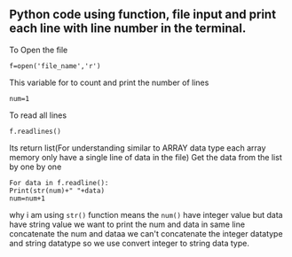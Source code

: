 ## Python code using function, file input and print each line with line number in the terminal.

To Open the file

    f=open('file_name','r')
 This variable for to count and print the number of lines
 
    num=1
To read all lines

    f.readlines()
   Its return list(For understanding similar to ARRAY data type each array memory only have a single line of data in the file)
   Get the data from the list by one by one

    For data in f.readline():
    Print(str(num)+" "+data)
    num=num+1
   
why i am using `str()` function means the `num()` have integer value but data have string value we want to print the num and data in same line concatenate the num and dataa we can't concatenate the integer datatype and string datatype so we use convert integer to string data type.
